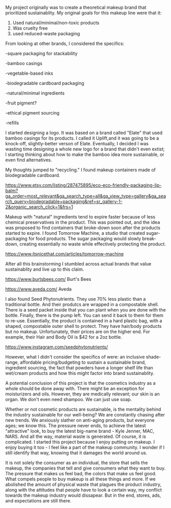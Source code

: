 My project originally was to create a theoretical makeup brand that prioritized sustainablity. My original goals for this makeup line were that it: 

1. Used natural/minimal/non-toxic products
2. Was cruelty free
3. used reduced-waste packaging

From looking at other brands, I considered the specifics:

-square packaging for stackability

-bamboo casings

-vegetable-based inks

-biodegradable cardboard packaging

-natural/minimal ingredients

-fruit pigment?

-ethical pigment sourcing

-refills

I started designing a logo. It was based on a brand called "Elate" that used bamboo casings for its products. I called it Uplift,and it was going to be a knock-off, slightly-better verson of Elate. Eventually, I decided I was wasting time designing a whole new logo for a brand that didn't even extist; I starting thinking about how to make the bamboo idea more sustainable, or even find alternatives.


My thoughts jumped to "recycling." I found makeup containers made of biodegradable cardboard.

https://www.etsy.com/listing/287475895/eco-eco-friendly-packaging-lip-balm?ga_order=most_relevant&ga_search_type=all&ga_view_type=gallery&ga_search_query=biodegradable+packaging&ref=sr_gallery-1-2&organic_search_click=1&frs=1

Makeup with "natural" ingredients tend to expire faster because of less chemical preservatives in the product. This was pointed out, and the idea was proposed to find containers that broke-down soon after the products started to expire. I found Tomorrow Machine, a studio that created sugar-packaging for food products. The sugar packaging would slowly break-down, creating essentially no waste while effectively protecting the product.

https://www.itsnicethat.com/articles/tomorrow-machine

After all this brainstorming I stumbled across actual brands that value sustainablity and live up to this claim. 

https://www.burtsbees.com/           Burt's Bees

https://www.aveda.com/               Aveda

I also found Seed Phytonutrients. They use 70% less plastic than a traditional bottle. And their produtcs are wrapped in a compostable shell. There is a seed packet inside that you can plant when you are done with the bottle. Finally, there is the pump left. You can send it back to them for them to re-use. Essentially, the product is contained in a hard plastic bag, with a shaped, compostable outer shell to protect. They have hair/body products but no makeup. Unfortunately, their prices are on the higher end. For example, their Hair and Body Oil is $42 for a 2oz bottle.

https://www.instagram.com/seedphytonutrients/

However, what I didn't consider the specifics of were: an inclusive shade-range, affordable pricing/budgeting to sustain a sustainable brand, ingredient sourcing, the fact that powders have a longer shelf life than wet/cream products and how this might factor into brand sustainablity.

A potential conclusion of this project is that the cosmetics industry as a whole should be done away with. There might be an exception for moisturizers and oils. However, they are medically relevant; our skin is an organ. We don't even need shampoo. We can just use soap.

Whether or not cosmetic products are sustainable, is the mentality behind the industry sustainable for our well-being? We are constantly chasing after new trends. We anxiously slather on anti-aging products, but everyone ages; we know this. The pressure never ends, to achieve the latest "attractive" look, to buy the latest big-name brand - Kyle Jenner, MAC, NARS. And all the way, material waste is generated. Of course, it is complicated. I started this project because I enjoy putting on makeup. I enjoy buying it too - I feel like a part of the makeup community. I wonder if I still identify that way, knowing that it damages the world around us.

It is not solely the consumer as an individual, the store that sells the makeup, the companies that tell and give consumers what they want to buy. The pressure that makes us feel bad, the colors that make us feel good. What compels people to buy makeup is all these things and more. If we abolished the amount of physical waste that plagues the product industry, along with the attitudes that people have to look a certain way, my conflict towards the makeup industry would dissapear. But in the end, stores, ads, and expectations are still there.
